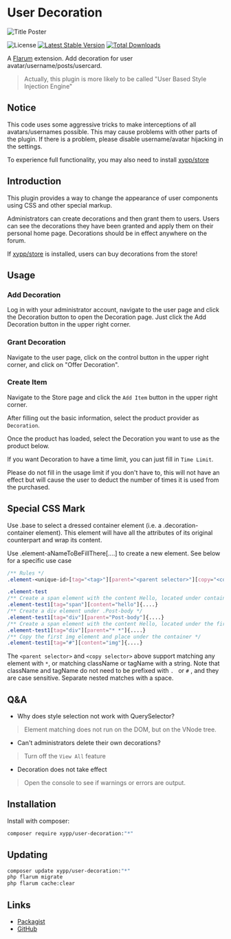 # User Decoration


![Title Poster](https://ice.frostsky.com/2024/07/11/13334249c820695eb905dcfeecc5a32f.png)

![License](https://img.shields.io/badge/license-MIT-blue.svg)
[![Latest Stable Version](https://img.shields.io/packagist/v/xypp/user-decoration.svg)](https://packagist.org/packages/xypp/user-decoration)
[![Total Downloads](https://img.shields.io/packagist/dt/xypp/user-decoration.svg)](https://packagist.org/packages/xypp/user-decoration)

A [Flarum](http://flarum.org) extension. Add decoration for user avatar/username/posts/usercard.

> Actually, this plugin is more likely to be called "User Based Style Injection Engine"

## Notice

This code uses some aggressive tricks to make interceptions of all avatars/usernames possible. This may cause problems with other parts of the plugin. If there is a problem, please disable username/avatar hijacking in the settings.

To experience full functionality, you may also need to install [xypp/store](https://github.com/zxy19/store)

## Introduction

This plugin provides a way to change the appearance of user components using CSS and other special markup.

Administrators can create decorations and then grant them to users. Users can see the decorations they have been granted and apply them on their personal home page. Decorations should be in effect anywhere on the forum.

If [xypp/store](https://github.com/zxy19/store) is installed, users can buy decorations from the store!

## Usage

### Add Decoration

Log in with your administrator account, navigate to the user page and click the Decoration button to open the Decoration page. Just click the Add Decoration button in the upper right corner.

### Grant Decoration

Navigate to the user page, click on the control button in the upper right corner, and click on "Offer Decoration".

### Create Item

Navigate to the Store page and click the `Add Item` button in the upper right corner.

After filling out the basic information, select the product provider as `Decoration`.

Once the product has loaded, select the Decoration you want to use as the product below.

If you want Decoration to have a time limit, you can just fill in `Time Limit`.

Please do not fill in the usage limit if you don't have to, this will not have an effect but will cause the user to deduct the number of times it is used from the purchased.

## Special CSS Mark

Use .base to select a dressed container element (i.e. a .decoration-container element). This element will have all the attributes of its original counterpart and wrap its content.

Use .element-aNameToBeFillThere[....] to create a new element. See below for a specific use case

```css
/** Rules */
.element-<unique-id>[tag="<tag>"][parent="<parent selector>"][copy="<copy selector>"][after="<after selector>"][content="<content>"][ class="<class>"]

.element-test
/** Create a span element with the content Hello, located under container */
.element-test1[tag="span"][content="hello"]{....}
/** Create a div element under .Post-body */
.element-test1[tag="div"][parent="Post-body"]{....}
/** Create a span element with the content Hello, located under the first child of the first element */
.element-test1[tag="div"][parent="* *"]{....}
/** Copy the first img element and place under the container */
.element-test1[tag="#"][content="img"]{....}
```

The `<parent selector>` and `<copy selector>` above support matching any element with `*`, or matching className or tagName with a string. Note that className and tagName do not need to be prefixed with `. ` or `#` , and they are case sensitive. Separate nested matches with a space.


## Q&A

+ Why does style selection not work with QuerySelector?

> Element matching does not run on the DOM, but on the VNode tree.

+ Can't administrators delete their own decorations?

> Turn off the `View All` feature

+ Decoration does not take effect

> Open the console to see if warnings or errors are output.

## Installation

Install with composer:

```sh
composer require xypp/user-decoration:"*"
```

## Updating

```sh
composer update xypp/user-decoration:"*"
php flarum migrate
php flarum cache:clear
```

## Links

- [Packagist](https://packagist.org/packages/xypp/user-decoration)
- [GitHub](https://github.com/zxy19/user-decoration)
